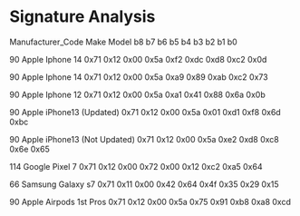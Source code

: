 # Signature Analysis

Manufacturer_Code	Make 	Model	b8	b7	b6	b5	b4	b3	b2	b1	b0

90	Apple	Iphone 14	0x71	0x12	0x00	0x5a	0xf2	0xdc	0xd8	0xc2	0x0d

90	Apple 	Iphone 14	0x71	0x12	0x00	0x5a	0xa9	0x89	0xab	0xc2	0x73

90	Apple	Iphone 12	0x71	0x12	0x00	0x5a	0xa1	0x41	0x88	0x6a	0x0b

90	Apple	iPhone13 (Updated)	0x71	0x12	0x00	0x5a	0x01	0xd1	0xf8	0x6d	0xbc

90	Apple	iPhone13 (Not Updated)	0x71	0x12	0x00	0x5a	0xe2	0xd8	0xc8	0x6e	0x65

114	Google	Pixel 7	0x71	0x12	0x00	0x72	0x00	0x12	0xc2	0xa5	0x64

66	Samsung	Galaxy s7	0x71	0x11	0x00	0x42	0x64	0x4f	0x35	0x29	0x15

90	Apple	Airpods 1st Pros	0x71	0x12	0x00	0x5a	0x75	0x91	0xb8	0xa8	0xcd
